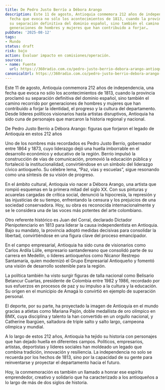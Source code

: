```yaml
---
title: De Pedro Justo Berrío a Débora Arango
description: Este 11 de agosto, Antioquia conmemora 212 años de independencia, una
  fecha que evoca no sólo los acontecimientos de 1813, cuando la provincia proclamó
  su separación definitiva del dominio español, sino también el camino recorrido por
  generaciones de hombres y mujeres que han contribuido a forjar…
pubDate: '2025-08-12'
tags:
- Mundo
status: draft
risk: bajo
action: Evaluar impacto en comisiones/operación.
sources:
- name: Fuente
  url: https://360radio.com.co/pedro-justo-berrio-debora-arango-antioquia/190800/
canonicalUrl: https://360radio.com.co/pedro-justo-berrio-debora-arango-antioquia/190800/
---
```

Este 11 de agosto, Antioquia conmemora 212 años de independencia, una fecha que evoca no sólo los acontecimientos de 1813, cuando la provincia proclamó su separación definitiva del dominio español, sino también el camino recorrido por generaciones de hombres y mujeres que han contribuido a forjar la identidad, el progreso y la cultura del departamento. Desde líderes políticos visionarios hasta artistas disruptivos, Antioquia ha sido cuna de personajes que marcaron la historia regional y nacional.

De Pedro Justo Berrío a Débora Arango: figuras que forjaron el legado de Antioquia en estos 212 años

Uno de los nombres más recordados es Pedro Justo Berrío, gobernador entre 1864 y 1873, cuyo liderazgo dejó una huella imborrable en el desarrollo económico y educativo de la región. Berrío impulsó la construcción de vías de comunicación, promovió la educación pública y fortaleció la institucionalidad, convirtiéndose en un símbolo del liderazgo cívico antioqueño. Su célebre lema, “Paz, vías y escuelas”, sigue resonando como una síntesis de su visión de progreso.

En el ámbito cultural, Antioquia vio nacer a Débora Arango, una artista que rompió esquemas en la primera mitad del siglo XX. Con sus pinturas y acuarelas cargadas de crítica social, denunció la hipocresía, la represión y las injusticias de su tiempo, enfrentando la censura y los prejuicios de una sociedad conservadora. Hoy, su obra es reconocida internacionalmente y se le considera una de las voces más potentes del arte colombiano.

Otro referente histórico es Juan del Corral, declarado Dictador Plenipotenciario en 1813 para liderar la causa independentista en Antioquia. Bajo su mandato, la provincia adoptó medidas decisivas para consolidar la libertad, convirtiéndose en una figura clave del proceso emancipador.

En el campo empresarial, Antioquia ha sido cuna de visionarios como Carlos Ardila Lülle, empresario santandereano que consolidó parte de su carrera en Medellín, o líderes antioqueños como Nicanor Restrepo Santamaría, quien modernizó el Grupo Empresarial Antioqueño y fomentó una visión de desarrollo sostenible para la región.

La política también ha visto surgir figuras de talla nacional como Belisario Betancur Cuartas, presidente de Colombia entre 1982 y 1986, recordado por sus esfuerzos en procesos de paz y su impulso a la cultura y la educación. Su origen en el municipio de Amagá lo convirtió en ejemplo de superación personal.

El deporte, por su parte, ha proyectado la imagen de Antioquia en el mundo gracias a atletas como Mariana Pajón, doble medallista de oro olímpico en BMX, cuya disciplina y talento la han convertido en un orgullo nacional, y Catherine Ibargüen, saltadora de triple salto y salto largo, campeona olímpica y mundial.

A lo largo de estos 212 años, Antioquia ha tejido su historia con personajes que han dejado huella en diferentes campos. Políticos, empresarios, artistas, deportistas y líderes sociales han moldeado un legado que combina tradición, innovación y resiliencia. La independencia no solo se recuerda por los hechos de 1813, sino por la capacidad de su gente para reinventarse y proyectar el departamento hacia el futuro.

Hoy, la conmemoración es también un llamado a honrar ese espíritu emprendedor, creativo y solidario que ha caracterizado a los antioqueños a lo largo de más de dos siglos de historia.
